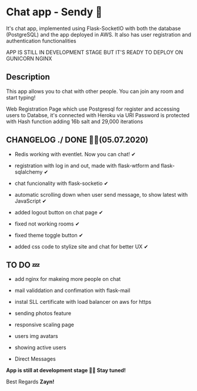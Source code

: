 # **Chat app - Sendy 💬**
It's chat app, implemented using Flask-SocketIO with both the database (PostgreSQL) and the app deployed in AWS. It also has user registration and authentication functionalities


APP IS STILL IN DEVELOPMENT STAGE BUT IT'S READY TO DEPLOY ON GUNICORN NGINX
## **Description**
This app allows you to chat with other people. You can join any room and start typing!

Web Registration Page which use Postgresql for register and accessing users to Databse, it's connected with Heroku via URI
Password is protected with Hash function adding 16b salt and 29,000 iterations

## **CHANGELOG ./ DONE 👌🏻(05.07.2020)**

- Redis working with eventlet. Now you can chat! ✔

- registration with log in and out, made with flask-wtform and flask-sqlalchemy ✔

- chat funcionality with flask-socketio ✔

- automatic scrolling down when user send message, to show latest with JavaScript ✔

- added logout button on chat page ✔

- fixed not working rooms ✔

- fixed theme toggle button ✔

- added css code to stylize site and chat for better UX ✔

## **TO DO 💤**

- add nginx for makeing more people on chat

- mail validdation and confimation with flask-mail

- instal SLL certificate with load balancer on aws for https 

- sending photos feature 

- responsive scaling page

- users img avatars

- showing active users 

- Direct Messages

**App is still at development stage ✌🏻 Stay tuned!**

Best Regards **Zayn!**
